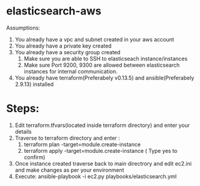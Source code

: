 # elasticsearch-aws

Assumptions:
1. You already have a vpc and subnet created in your aws account
2. You already have a private key created
3. You already have a security group created
   1. Make sure you are able to SSH to elasticseach instance/instances
   2. Make sure Port 9200, 9300 are allowed between elasticsearch instances for internal communication.
4. You already have terraform(Preferabely v0.13.5) and ansible(Preferabely 2.9.13) installed

# Steps:
1. Edit terraform.tfvars(located inside terraform directory) and enter your details
2. Traverse to terraform directory and enter : 
   1. terraform plan -target=module.create-instance
   2. terraform apply -target=module.create-instance ( Type yes to confirm)
4. Once instance created traverse back to main directrory and edit ec2.ini and make changes as per your environment
5. Execute:
    ansible-playbook -i ec2.py playbooks/elasticsearch.yml
